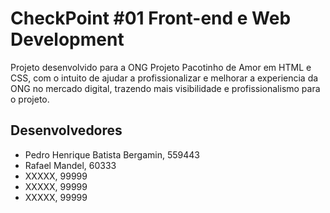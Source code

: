 # CheckPoint #01 Front-end e Web Development

Projeto desenvolvido para a ONG Projeto Pacotinho de Amor em HTML e CSS, com o intuito de ajudar a profissionalizar e melhorar a experiencia da ONG no mercado digital, trazendo mais visibilidade e profissionalismo para o projeto.

## Desenvolvedores
- Pedro Henrique Batista Bergamin, 559443
- Rafael Mandel, 60333
- XXXXX, 99999
- XXXXX, 99999
- XXXXX, 99999
